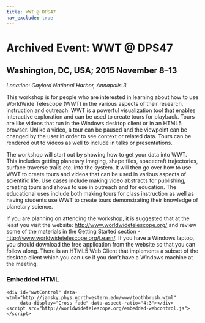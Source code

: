 ```yaml
---
title: WWT @ DPS47
nav_exclude: true
---
```


# Archived Event: WWT @ DPS47

## Washington, DC, USA; 2015 November 8–13

*Location: Gaylord National Harbor, Annapolis 3*

This workshop is for people who are interested in learning about how to use
WorldWide Telescope (WWT) in the various aspects of their research,
instruction and outreach. WWT is a powerful visualization tool that enables
interactive exploration and can be used to create tours for playback. Tours
are like videos that run in the Windows desktop client or in an HTML5 browser.
Unlike a video, a tour can be paused and the viewpoint can be changed by the
user in order to see context or related data. Tours can be rendered out to
videos as well to include in talks or presentations.

The workshop will start out by showing how to get your data into WWT. This
includes getting planetary imaging, shape files, spacecraft trajectories,
surface traverse trails etc. into the system. It will then go over how to use
WWT to create tours and videos that can be used in various aspects of
scientific life. Use cases include making video abstracts for publishing,
creating tours and shows to use in outreach and for education. The educational
uses include both making tours for class instruction as well as having
students use WWT to create tours demonstrating their knowledge of planetary
science.

If you are planning on attending the workshop, it is suggested that at the
least you visit the website: <http://www.worldwidetelescope.org/> and review
some of the materials in the Getting Started section -
<http://www.worldwidetelescope.org/Learn/>. If you have a Windows laptop, you
should download the free application from the website so that you can follow
along. There is an HTML5 Web Client that implements a subset of the desktop
client which you can use if you don’t have a Windows machine at the meeting.

### Embedded HTML

```
<div id="wwtControl" data-wtml="http://jansky.phys.northwestern.edu/www/toothbrush.wtml"
     data-display="Cross fade" data-aspect-ratio="4:3"></div>
<script src="http://worldwidetelescope.org/embedded-webcontrol.js"></script>
```
